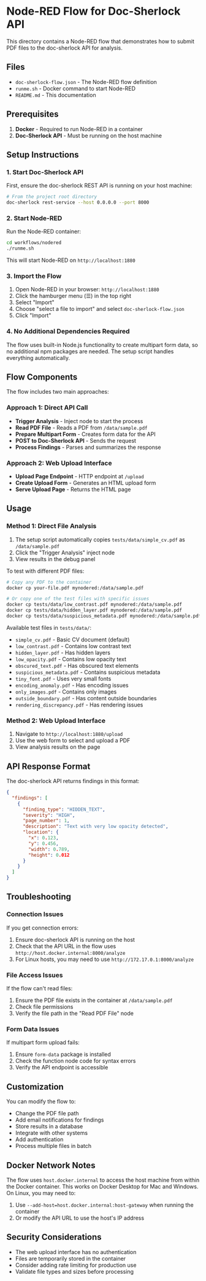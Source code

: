# Node-RED Flow for Doc-Sherlock API

This directory contains a Node-RED flow that demonstrates how to submit PDF files to the doc-sherlock API for analysis.

## Files

- `doc-sherlock-flow.json` - The Node-RED flow definition
- `runme.sh` - Docker command to start Node-RED
- `README.md` - This documentation

## Prerequisites

1. **Docker** - Required to run Node-RED in a container
2. **Doc-Sherlock API** - Must be running on the host machine

## Setup Instructions

### 1. Start Doc-Sherlock API

First, ensure the doc-sherlock REST API is running on your host machine:

```bash
# From the project root directory
doc-sherlock rest-service --host 0.0.0.0 --port 8000
```

### 2. Start Node-RED

Run the Node-RED container:

```bash
cd workflows/nodered
./runme.sh
```

This will start Node-RED on `http://localhost:1880`

### 3. Import the Flow

1. Open Node-RED in your browser: `http://localhost:1880`
2. Click the hamburger menu (☰) in the top right
3. Select "Import"
4. Choose "select a file to import" and select `doc-sherlock-flow.json`
5. Click "Import"

### 4. No Additional Dependencies Required

The flow uses built-in Node.js functionality to create multipart form data, so no additional npm packages are needed. The setup script handles everything automatically.

## Flow Components

The flow includes two main approaches:

### Approach 1: Direct API Call
- **Trigger Analysis** - Inject node to start the process
- **Read PDF File** - Reads a PDF from `/data/sample.pdf`
- **Prepare Multipart Form** - Creates form data for the API
- **POST to Doc-Sherlock API** - Sends the request
- **Process Findings** - Parses and summarizes the response

### Approach 2: Web Upload Interface
- **Upload Page Endpoint** - HTTP endpoint at `/upload`
- **Create Upload Form** - Generates an HTML upload form
- **Serve Upload Page** - Returns the HTML page

## Usage

### Method 1: Direct File Analysis

1. The setup script automatically copies `tests/data/simple_cv.pdf` as `/data/sample.pdf`
2. Click the "Trigger Analysis" inject node
3. View results in the debug panel

To test with different PDF files:

```bash
# Copy any PDF to the container
docker cp your-file.pdf mynodered:/data/sample.pdf

# Or copy one of the test files with specific issues
docker cp tests/data/low_contrast.pdf mynodered:/data/sample.pdf
docker cp tests/data/hidden_layer.pdf mynodered:/data/sample.pdf
docker cp tests/data/suspicious_metadata.pdf mynodered:/data/sample.pdf
```

Available test files in `tests/data/`:
- `simple_cv.pdf` - Basic CV document (default)
- `low_contrast.pdf` - Contains low contrast text
- `hidden_layer.pdf` - Has hidden layers
- `low_opacity.pdf` - Contains low opacity text
- `obscured_text.pdf` - Has obscured text elements
- `suspicious_metadata.pdf` - Contains suspicious metadata
- `tiny_font.pdf` - Uses very small fonts
- `encoding_anomaly.pdf` - Has encoding issues
- `only_images.pdf` - Contains only images
- `outside_boundary.pdf` - Has content outside boundaries
- `rendering_discrepancy.pdf` - Has rendering issues

### Method 2: Web Upload Interface

1. Navigate to `http://localhost:1880/upload`
2. Use the web form to select and upload a PDF
3. View analysis results on the page

## API Response Format

The doc-sherlock API returns findings in this format:

```json
{
  "findings": [
    {
      "finding_type": "HIDDEN_TEXT",
      "severity": "HIGH",
      "page_number": 1,
      "description": "Text with very low opacity detected",
      "location": {
        "x": 0.123,
        "y": 0.456,
        "width": 0.789,
        "height": 0.012
      }
    }
  ]
}
```

## Troubleshooting

### Connection Issues

If you get connection errors:

1. Ensure doc-sherlock API is running on the host
2. Check that the API URL in the flow uses `http://host.docker.internal:8000/analyze`
3. For Linux hosts, you may need to use `http://172.17.0.1:8000/analyze`

### File Access Issues

If the flow can't read files:

1. Ensure the PDF file exists in the container at `/data/sample.pdf`
2. Check file permissions
3. Verify the file path in the "Read PDF File" node

### Form Data Issues

If multipart form upload fails:

1. Ensure `form-data` package is installed
2. Check the function node code for syntax errors
3. Verify the API endpoint is accessible

## Customization

You can modify the flow to:

- Change the PDF file path
- Add email notifications for findings
- Store results in a database
- Integrate with other systems
- Add authentication
- Process multiple files in batch

## Docker Network Notes

The flow uses `host.docker.internal` to access the host machine from within the Docker container. This works on Docker Desktop for Mac and Windows. On Linux, you may need to:

1. Use `--add-host=host.docker.internal:host-gateway` when running the container
2. Or modify the API URL to use the host's IP address

## Security Considerations

- The web upload interface has no authentication
- Files are temporarily stored in the container
- Consider adding rate limiting for production use
- Validate file types and sizes before processing